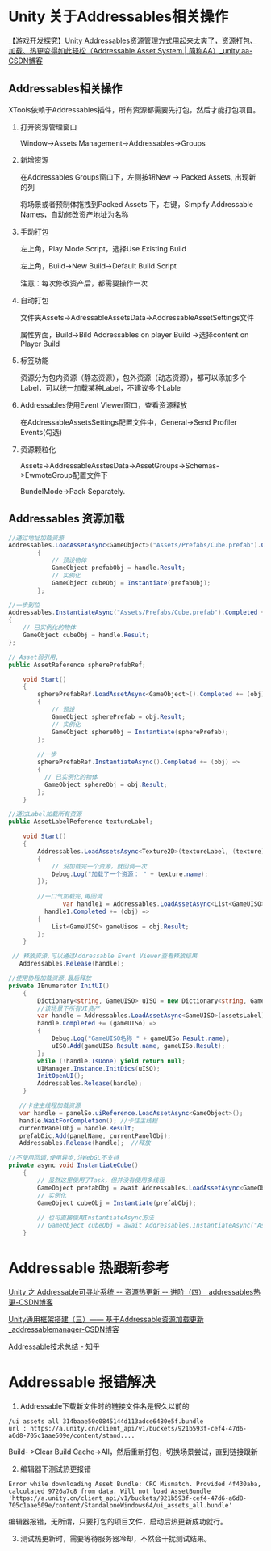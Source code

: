 # Unity 关于Addressables相关操作

[【游戏开发探究】Unity Addressables资源管理方式用起来太爽了，资源打包、加载、热更变得如此轻松（Addressable Asset System | 简称AA）_unity aa-CSDN博客](https://blog.csdn.net/linxinfa/article/details/122390621)

## Addressables相关操作

XTools依赖于Addressables插件，所有资源都需要先打包，然后才能打包项目。

1. 打开资源管理窗口

   Window->Assets Management->Addressables->Groups

2. 新增资源

   在Addressables Groups窗口下，左侧按钮New -> Packed Assets, 出现新的列

   将场景或者预制体拖拽到Packed Assets 下，右键，Simpify Addressable Names，自动修改资产地址为名称

3. 手动打包

   左上角，Play Mode Script，选择Use Existing Build

   左上角，Build->New Build->Default Build Script

   注意：每次修改资产后，都需要操作一次

4. 自动打包

   文件夹Assets->AdressableAssetsData->AddressableAssetSettings文件

   属性界面，Build->Bild Addressables on player Build ->选择content on Player Build

5. 标签功能

   资源分为包内资源（静态资源），包外资源（动态资源），都可以添加多个Label，可以统一加载某种Label，不建议多个Lable

6. Addressables使用Event Viewer窗口，查看资源释放

   在AddressableAssetsSettings配置文件中，General->Send Profiler Events(勾选)

7. 资源颗粒化

   Assets->AddressableAsstesData->AssetGroups->Schemas->EwmoteGroup配置文件下

   BundelMode->Pack Separately.



## Addressables 资源加载

```c#
//通过地址加载资源
Addressables.LoadAssetAsync<GameObject>("Assets/Prefabs/Cube.prefab").Completed += (handle) =>
        {
            // 预设物体
            GameObject prefabObj = handle.Result;
            // 实例化
            GameObject cubeObj = Instantiate(prefabObj);
        };

```

```c#
//一步到位
Addressables.InstantiateAsync("Assets/Prefabs/Cube.prefab").Completed += (handle) =>
{
    // 已实例化的物体
    GameObject cubeObj = handle.Result;
};

```

```C#
// Asset弱引用,
public AssetReference spherePrefabRef;

    void Start()
    {
        spherePrefabRef.LoadAssetAsync<GameObject>().Completed += (obj) =>
        {
            // 预设
            GameObject spherePrefab = obj.Result;
            // 实例化
            GameObject sphereObj = Instantiate(spherePrefab);
        };
        
        //一步
        spherePrefabRef.InstantiateAsync().Completed += (obj) =>
        {
          // 已实例化的物体
          GameObject sphereObj = obj.Result;
        };
    }


```

```C#
//通过Label加载所有资源 
public AssetLabelReference textureLabel;

    void Start()
    {
        Addressables.LoadAssetsAsync<Texture2D>(textureLabel, (texture) =>
        {
            // 没加载完一个资源，就回调一次
            Debug.Log("加载了一个资源： " + texture.name);
        });
        
        //一口气加载完,再回调
               var handle1 = Addressables.LoadAssetAsync<List<GameUISO>>(assetsLabel);
          handle1.Completed += (obj) =>
        {
            List<GameUISO> gameUisos = obj.Result;
        };
    }
```

```c#
 // 释放资源,可以通过Addressable Event Viewer查看释放结果
   Addressables.Release(handle);
```

```C#
//使用协程加载资源,最后释放  
private IEnumerator InitUI()
    {
        Dictionary<string, GameUISO> uISO = new Dictionary<string, GameUISO>();
        //该场景下所有UI资产
        var handle = Addressables.LoadAssetAsync<GameUISO>(assetsLabel);
        handle.Completed += (gameUISo) =>
        {
            Debug.Log("GameUISO名称 " + gameUISo.Result.name);
            uISO.Add(gameUISo.Result.name, gameUISo.Result);
        };
        while (!handle.IsDone) yield return null;
        UIManager.Instance.InitDics(uISO);
        InitOpenUI();
        Addressables.Release(handle);
    }
```

```c#
   //卡住主线程加载资源
   var handle = panelSo.uiReference.LoadAssetAsync<GameObject>();
   handle.WaitForCompletion(); //卡住主线程
   currentPanelObj = handle.Result;
   prefabDic.Add(panelName, currentPanelObj);
   Addressables.Release(handle);  //释放
```

```C#
//不使用回调,使用异步,注WebGL不支持
private async void InstantiateCube()
	{
		// 虽然这里使用了Task，但并没有使用多线程
		GameObject prefabObj = await Addressables.LoadAssetAsync<GameObject>("Assets/Prefabs/Cube.prefab").Task;
		// 实例化
		GameObject cubeObj = Instantiate(prefabObj);
		
		// 也可直接使用InstantiateAsync方法
		// GameObject cubeObj = await Addressables.InstantiateAsync("Assets/Prefabs/Cube.prefab").Task;
	}
```



# Addressable 热跟新参考

[Unity 之 Addressable可寻址系统 -- 资源热更新 -- 进阶（四）_addressables热更-CSDN博客](https://blog.csdn.net/Czhenya/article/details/128579561)

[Unity通用框架搭建（三）—— 基于Addressable资源加载更新_addressablemanager-CSDN博客](https://blog.csdn.net/qq_19428987/article/details/111317560)

[Addressable技术总结 - 知乎](https://zhuanlan.zhihu.com/p/615013636)

# Addressable 报错解决

1. Addressable下载新文件时的链接文件名是很久以前的

```
/ui assets all 314baae50c0845144d113adce6480e5f.bundle
url : https://a.unity.cn/client_api/v1/buckets/921b593f-cef4-47d6-a6d8-705c1aae509e/content/stand....
```

  Build- >Clear Build Cache->All，然后重新打包，切换场景尝试，直到链接跟新

2. 编辑器下测试热更报错

```
Error while downloading Asset Bundle: CRC Mismatch. Provided 4f430aba, calculated 9726a7c8 from data. Will not load AssetBundle 'https://a.unity.cn/client_api/v1/buckets/921b593f-cef4-47d6-a6d8-705c1aae509e/content/StandaloneWindows64/ui_assets_all.bundle'
```

   编辑器报错，无所谓，只要打包的项目文件，启动后热更新成功就行。

3. 测试热更新时，需要等待服务器冷却，不然会干扰测试结果。
